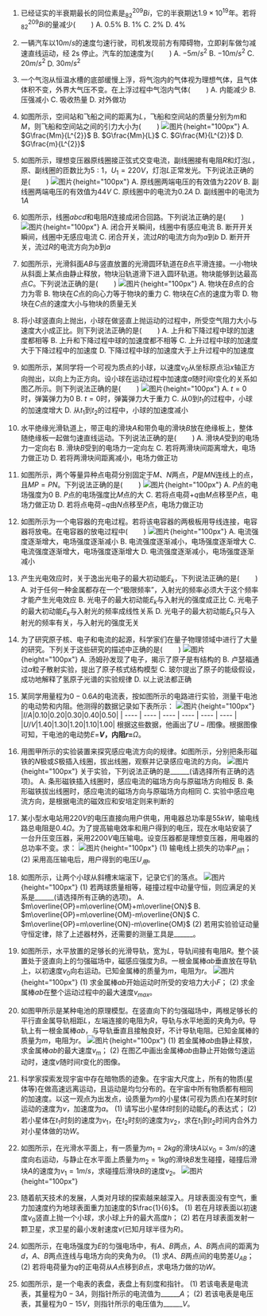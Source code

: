 1. 已经证实的半衰期最长的同位素是$_{82}^{209}Bi$，它的半衰期达$1.9×10^{19}$年。若将$_{82}^{209}Bi$的量减少($\qquad$)
A. 0.5%  B. 1%  C. 2%  D. 4%

2. 一辆汽车以$10m/s$的速度匀速行驶，司机发现前方有障碍物，立即刹车做匀减速直线运动，经 2s 停止。汽车的加速度为($\qquad$)
A. $-5m/s^{2}$  B. $-10m/s^{2}$  C. $20m/s^{2}$  D. $30m/s^{2}$

3. 一个气泡从恒温水槽的底部缓慢上浮，将气泡内的气体视为理想气体，且气体体积不变，外界大气压不变。在上浮过程中气泡内气体($\qquad$)
A. 内能减少  B. 压强减小  C. 吸收热量  D. 对外做功

4. 如图所示，空间站和飞船之间的距离为$L$，飞船和空间站的质量分别为$m$和$M$，则飞船和空间站之间的引力大小为($\qquad$)
![图片](../Teyian_p_附件/附件/2024年高考北京卷物理真题/img_4_1_23343130.png){height="100px"}
A. $G\frac{Mm}{L^{2}}$  B. $G\frac{Mm}{L}$  C. $G\frac{M}{L^{2}}$  D. $G\frac{m}{L^{2}}$

5. 如图所示，理想变压器原线圈接正弦式交变电流，副线圈接有电阻$R$和灯泡$L$，原、副线圈的匝数比为$5:1$，$U_{1}=220V$，灯泡$L$正常发光。下列说法正确的是($\qquad$)
![图片](../Teyian_p_附件/附件/2024年高考北京卷物理真题/img_5_1_23343131.png){height="100px"}
A. 原线圈两端电压的有效值为$220V$
B. 副线圈两端电压的有效值为$44V$
C. 原线圈中的电流为$0.2A$
D. 副线圈中的电流为$1A$

6. 如图所示，线圈$abcd$和电阻$R$连接成闭合回路。下列说法正确的是($\qquad$)
![图片](../Teyian_p_附件/附件/2024年高考北京卷物理真题/img_6_1_23343132.png){height="100px"}
A. 闭合开关瞬间，线圈中有感应电流
B. 断开开关瞬间，线圈中无感应电流
C. 闭合开关，流过$R$的电流方向为$a$到$b$
D. 断开开关，流过$R$的电流方向为$b$到$a$

7. 如图所示，光滑斜面$AB$与竖直放置的光滑圆环轨道在$B$点平滑连接。一小物块从斜面上某点由静止释放，物块沿轨道滑下进入圆环轨道。物块能够到达最高点$C$。下列说法正确的是($\qquad$)
![图片](../Teyian_p_附件/附件/2024年高考北京卷物理真题/img_7_1_23343133.png){height="100px"}
A. 物块在$B$点的合力为零
B. 物块在$C$点的向心力等于物块的重力
C. 物块在$C$点的速度为零
D. 物块在$C$点的速度大小与物块的质量无关

8. 将小球竖直向上抛出，小球在做竖直上抛运动的过程中，所受空气阻力大小与速度大小成正比。则下列说法正确的是($\qquad$)
A. 上升和下降过程中球的加速度都相等
B. 上升和下降过程中球的加速度都不相等
C. 上升过程中球的加速度大于下降过程中的加速度
D. 下降过程中球的加速度大于上升过程中的加速度

9. 如图所示，某同学将一个可视为质点的小球，以速度$v_{0}$从坐标原点沿$x$轴正方向抛出，以向上为正方向。设小球在运动过程中加速度$a$随时间$t$变化的关系如图乙所示。则下列说法正确的是($\qquad$)
![图片](../Teyian_p_附件/附件/2024年高考北京卷物理真题/img_9_1_23343135.png){height="100px"}
A. $t = 0$时，弹簧弹力为$0$
B. $t = 0$时，弹簧弹力大于重力
C. 从$0$到$t_{1}$的过程中，小球的加速度增大
D. 从$t_{1}$到$t_{2}$的过程中，小球的加速度减小

10. 水平绝缘光滑轨道上，带正电的滑块$A$和带负电的滑块$B$放在绝缘板上，整体随绝缘板一起做匀速直线运动。下列说法正确的是($\qquad$)
A. 滑块$A$受到的电场力一定向右
B. 滑块$B$受到的电场力一定向左
C. 若将两滑块间距离增大，电场力做正功
D. 若将两滑块间距离减小，电场力做正功

11. 如图所示，两个等量异种点电荷分别固定于$M$、$N$两点，$P$是$MN$连线上的点，且$MP = PN$。下列说法正确的是($\qquad$)
![图片](../Teyian_p_附件/附件/2024年高考北京卷物理真题/img_11_1_23343137.png){height="100px"}
A. $P$点的电场强度为$0$
B. $P$点的电场强度比$M$点的大
C. 若将点电荷$+q$由$M$点移至$P$点，电场力做正功
D. 若将点电荷$-q$由$N$点移至$P$点，电场力做正功

12. 如图所示为一个电容器的充电过程。若将该电容器的两极板用导线连接，电容器将放电。在电容器的放电过程中($\qquad$)
![图片](../Teyian_p_附件/附件/2024年高考北京卷物理真题/img_12_1_23343138.png){height="100px"}
A. 电流强度逐渐增大，电场强度逐渐减小
B. 电流强度逐渐减小，电场强度逐渐增大
C. 电流强度逐渐增大，电场强度逐渐增大
D. 电流强度逐渐减小，电场强度逐渐减小

13. 产生光电效应时，关于逸出光电子的最大初动能$E_{k}$，下列说法正确的是($\qquad$)
A. 对于任何一种金属都存在一个“极限频率”，入射光的频率必须大于这个频率才能产生光电效应
B. 光电子的最大初动能$E_{k}$与入射光的强度成正比
C. 光电子的最大初动能$E_{k}$与入射光的频率成线性关系
D. 光电子的最大初动能$E_{k}$只与入射光的频率有关，与入射光的强度无关

14. 为了研究原子核、电子和电流的起源，科学家们在量子物理领域中进行了大量的研究。下列关于这些研究的描述中正确的是($\qquad$)
![图片](../Teyian_p_附件/附件/2024年高考北京卷物理真题/img_14_1_23343140.png){height="100px"}
A. 汤姆孙发现了电子，揭示了原子是有结构的
B. 卢瑟福通过$\alpha$粒子散射实验，提出了原子核式结构模型
C. 玻尔提出了原子的能级假设，成功地解释了氢原子光谱的实验规律
D. 以上说法都正确

15. 某同学用量程为$0 - 0.6A$的电流表，按如图所示的电路进行实验，测量干电池的电动势和内阻。他测得的数据记录如下表所示：
![图片](../Teyian_p_附件/附件/2024年高考北京卷物理真题/img_15_1_23343141.png){height="100px"}
|$I/A$|$0.10$|$0.20$|$0.30$|$0.40$|$0.50$|
| ---- | ---- | ---- | ---- | ---- | ---- |
|$U/V$|$1.40$|$1.30$|$1.20$|$1.10$|$1.00$|
根据这些数据，他画出了$U - I$图像。根据图像可知，干电池的电动势$E =$______$V$，内阻$r =$______$\Omega$。

16. 用图甲所示的实验装置来探究感应电流方向的规律。如图所示，分别把条形磁铁的$N$极或$S$极插入线圈，拔出线圈，观察并记录感应电流的方向。
![图片](../Teyian_p_附件/附件/2024年高考北京卷物理真题/img_16_1_23343142.png){height="100px"}
关于实验，下列说法正确的是______(请选择所有正确的选项)。
A. 条形磁铁插入线圈时，感应电流的磁场方向与原磁场方向相反
B. 条形磁铁拔出线圈时，感应电流的磁场方向与原磁场方向相同
C. 实验中感应电流方向，是根据电流的磁效应和安培定则来判断的

17. 某小型水电站用$220V$的电压直接向用户供电，用电器总功率是$55kW$，输电线路总电阻是$0.4\Omega$。为了提高输电效率和用户得到的电压，现在水电站安装了一台升压变压器，采用$2200V$电压输电。设变压器都是理想变压器，用电器的总功率不变。求：
![图片](../Teyian_p_附件/附件/2024年高考北京卷物理真题/img_17_1_23343143.png){height="100px"}
(1) 输电线上损失的功率$P_{损1}$；
(2) 采用高压输电后，用户得到的电压$U_{用}$。

18. 如图所示，让两个小球从斜槽末端滚下，记录它们的落点。
![图片](../Teyian_p_附件/附件/2024年高考北京卷物理真题/img_18_1_23343144.png){height="100px"}
(1) 若两球质量相等，碰撞过程中动量守恒，则应满足的关系是______(请选择所有正确的选项)。
A. $m\overline{OP}=m\overline{OM}+m\overline{ON}$
B. $m\overline{OP}=m\overline{OM}-m\overline{ON}$
C. $m\overline{OP}=m\overline{ON}-m\overline{OM}$
(2) 若用实验验证动量守恒定律，除了上述器材外，还需要的测量工具是______。

19. 如图所示，水平放置的足够长的光滑导轨，宽为$L$，导轨间接有电阻$R$。整个装置处于竖直向上的匀强磁场中，磁感应强度为$B$。一根金属棒$ab$垂直放在导轨上，以初速度$v_{0}$向右运动。已知金属棒的质量为$m$，电阻为$r$。
![图片](../Teyian_p_附件/附件/2024年高考北京卷物理真题/img_19_1_23343145.png){height="100px"}
(1) 求金属棒$ab$开始运动时所受的安培力大小$F$；
(2) 求金属棒$ab$在整个运动过程中的最大速度$v_{max}$。

20. 如图甲所示是某种电池的原理模型。在竖直向下的匀强磁场中，两根足够长的平行直金属导轨相距$L$，左端连接的电阻为$R$，导轨与水平地面的夹角为$\theta$。导轨上有一根金属棒$ab$，与导轨垂直且接触良好，不计导轨电阻。已知金属棒的质量为$m$，电阻为$r$。
![图片](../Teyian_p_附件/附件/2024年高考北京卷物理真题/img_20_1_23343146.png){height="100px"}
(1) 若金属棒$ab$由静止释放，求金属棒$ab$的最大速度$v_{m}$；
(2) 在图乙中画出金属棒$ab$由静止开始做匀速运动时，速度$v$随时间$t$变化的图像。

21. 科学家探索发现宇宙中存在暗物质的迹象。在宇宙大尺度上，所有的物质(星体等)在做高速远离运动，且运动是均匀分布的。在宇宙中所有物质都有相同的加速度。以这一观点为出发点，设质量为$m$的小星体(可视为质点)在某时刻$t$运动的速度为$v$，加速度为$a$。
(1) 请写出小星体$t$时刻的动能$E_{k}$的表达式；
(2) 若小星体在$t_{1}$时刻的速度为$v_{1}$，在$t_{2}$时刻的速度为$v_{2}$，求在$t_{1}$到$t_{2}$时间内合外力对小星体做的功$W$。

22. 如图所示，在光滑水平面上，有一质量为$m_{1}=2kg$的滑块$A$以$v_{0}=3m/s$的速度向右运动，与静止在水平面上质量为$m_{2}=1kg$的滑块$B$发生碰撞，碰撞后滑块$A$的速度为$v_{1}=1m/s$，求碰撞后滑块$B$的速度$v_{2}$。
![图片](../Teyian_p_附件/附件/2024年高考北京卷物理真题/img_22_1_23343148.png){height="100px"}

23. 随着航天技术的发展，人类对月球的探索越来越深入。月球表面没有空气，重力加速度约为地球表面重力加速度的$\frac{1}{6}$。
(1) 若在月球表面以初速度$v_{0}$竖直上抛一个小球，求小球上升的最大高度$h$；
(2) 若在月球表面发射一颗卫星，求卫星的最小发射速度$v$(已知月球半径为$R$)。

24. 如图所示，在电场强度为$E$的匀强电场中，有$A$、$B$两点，$A$、$B$两点间的距离为$d$，$A$、$B$两点连线与电场方向的夹角为$\theta$。
(1) 求$A$、$B$两点间的电势差$U_{AB}$；
(2) 若将电荷量为$q$的正电荷从$A$点移到$B$点，求电场力做的功$W$。

25. 如图所示，是一个电表的表盘，表盘上有刻度和指针。
(1) 若该电表是电流表，其量程为$0 - 3A$，则指针所示的电流值为______$A$；
(2) 若该电表是电压表，其量程为$0 - 15V$，则指针所示的电压值为______$V$。